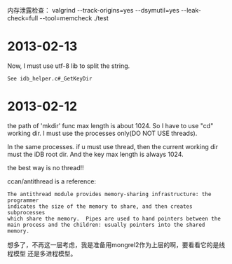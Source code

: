 内存泄露检查： 
  valgrind  --track-origins=yes  --dsymutil=yes --leak-check=full --tool=memcheck ./test


# 2013-02-13

Now, I must use utf-8 lib to split the string.

    See idb_helper.c#_GetKeyDir



# 2013-02-12

the path of 'mkdir' func max length is about 1024.
So I have to use "cd" working dir. I must use the
processes only(DO NOT USE threads).

In the same processes. if u must use thread, then
the current working dir must the iDB root dir.
And the key max length is always 1024.

the best way is no thread!!

ccan/antithread is a reference:

    The antithread module provides memory-sharing infrastructure: the programmer
    indicates the size of the memory to share, and then creates subprocesses
    which share the memory.  Pipes are used to hand pointers between the
    main process and the children: usually pointers into the shared memory.

想多了，不再这一层考虑，我是准备用mongrel2作为上层的啊，要看看它的是线程模型
还是多进程模型。
